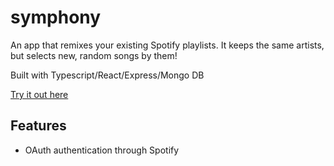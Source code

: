 # symphony

An app that remixes your existing Spotify playlists. It keeps the same artists, but selects new, random songs by them!

Built with Typescript/React/Express/Mongo DB

[Try it out here](https://still-peak-57686.herokuapp.com/)

## Features
- OAuth authentication through Spotify
